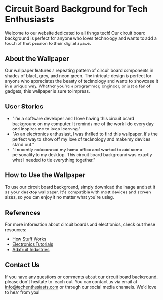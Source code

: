 <!--font:Lobster-->

# Circuit Board Background for Tech Enthusiasts

Welcome to our website dedicated to all things tech! Our circuit board background is perfect for anyone who loves technology and wants to add a touch of that passion to their digital space. 

## About the Wallpaper

Our wallpaper features a repeating pattern of circuit board components in shades of black, grey, and neon green. The intricate design is perfect for anyone who appreciates the beauty of technology and wants to showcase it in a unique way. Whether you're a programmer, engineer, or just a fan of gadgets, this wallpaper is sure to impress.

## User Stories

- "I'm a software developer and I love having this circuit board background on my computer. It reminds me of the work I do every day and inspires me to keep learning."
- "As an electronics enthusiast, I was thrilled to find this wallpaper. It's the perfect way to show off my love of technology and make my devices stand out."
- "I recently redecorated my home office and wanted to add some personality to my desktop. This circuit board background was exactly what I needed to tie everything together."

## How to Use the Wallpaper

To use our circuit board background, simply download the image and set it as your desktop wallpaper. It's compatible with most devices and screen sizes, so you can enjoy it no matter what you're using.

## References

For more information about circuit boards and electronics, check out these resources:

- [How Stuff Works](#)
- [Electronics Tutorials](#)
- [Adafruit Industries](#)

## Contact Us

If you have any questions or comments about our circuit board background, please don't hesitate to reach out. You can contact us via email at [info@techenthusiasts.com](mailto:info@techenthusiasts.com) or through our social media channels. We'd love to hear from you!

<!--

Write me content for website with wallpaper which alt text is:

"A wallpaper with a repeating pattern of circuit board components, in shades of black, grey, and neon green."

The name/title of the page should not be 1:1 copy of the alt text but rather a real content of the website which is using this wallpaper.

- Use markdown format 
- Start with heading
- Heading should be short and concise
- The content should look like a real website 
- The website should not be about the wallpaper, wallpaper is just a related background
- Heading should be contain work "wallpaper" or "background"
- Include real sections like references, contact, user stories, etc. use things relevant to the page purpose.
- Feel free to use structure like headings, bullets, numbering, blockquotes, paragraphs, horizontal lines, etc.
- You can use formatting like bold or _italic_
- You can include UTF-8 emojis
- Links should be only #hash anchors (and you can refer to the document itself)
- Do not include images


---


# Circuit Board Background for Tech Enthusiasts

Welcome to our website dedicated to all things tech! Our circuit board background is perfect for anyone who loves technology and wants to add a touch of that passion to their digital space. 

## About the Wallpaper

Our wallpaper features a repeating pattern of circuit board components in shades of black, grey, and neon green. The intricate design is perfect for anyone who appreciates the beauty of technology and wants to showcase it in a unique way. Whether you're a programmer, engineer, or just a fan of gadgets, this wallpaper is sure to impress.

## User Stories

- "I'm a software developer and I love having this circuit board background on my computer. It reminds me of the work I do every day and inspires me to keep learning."
- "As an electronics enthusiast, I was thrilled to find this wallpaper. It's the perfect way to show off my love of technology and make my devices stand out."
- "I recently redecorated my home office and wanted to add some personality to my desktop. This circuit board background was exactly what I needed to tie everything together."

## How to Use the Wallpaper

To use our circuit board background, simply download the image and set it as your desktop wallpaper. It's compatible with most devices and screen sizes, so you can enjoy it no matter what you're using.

## References

For more information about circuit boards and electronics, check out these resources:

- [How Stuff Works](#)
- [Electronics Tutorials](#)
- [Adafruit Industries](#)

## Contact Us

If you have any questions or comments about our circuit board background, please don't hesitate to reach out. You can contact us via email at [info@techenthusiasts.com](mailto:info@techenthusiasts.com) or through our social media channels. We'd love to hear from you!

-->
